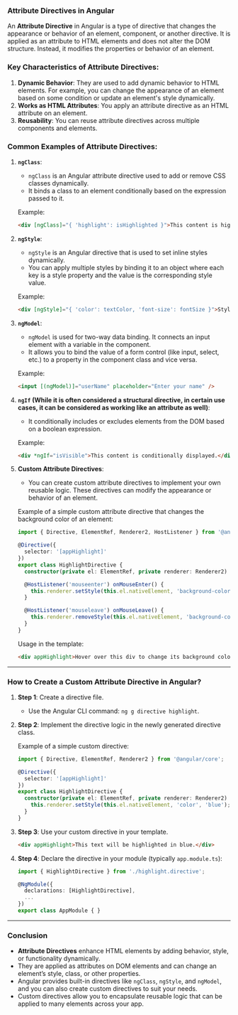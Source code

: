 ### **Attribute Directives in Angular**

An **Attribute Directive** in Angular is a type of directive that changes the appearance or behavior of an element, component, or another directive. It is applied as an attribute to HTML elements and does not alter the DOM structure. Instead, it modifies the properties or behavior of an element.

### **Key Characteristics of Attribute Directives:**

1. **Dynamic Behavior**: They are used to add dynamic behavior to HTML elements. For example, you can change the appearance of an element based on some condition or update an element's style dynamically.
2. **Works as HTML Attributes**: You apply an attribute directive as an HTML attribute on an element.
3. **Reusability**: You can reuse attribute directives across multiple components and elements.

### **Common Examples of Attribute Directives:**

1. **`ngClass`**:
    
    - `ngClass` is an Angular attribute directive used to add or remove CSS classes dynamically.
    - It binds a class to an element conditionally based on the expression passed to it.
    
    Example:
    
    ```html
    <div [ngClass]="{ 'highlight': isHighlighted }">This content is highlighted if isHighlighted is true.</div>
    ```
    
2. **`ngStyle`**:
    
    - `ngStyle` is an Angular directive that is used to set inline styles dynamically.
    - You can apply multiple styles by binding it to an object where each key is a style property and the value is the corresponding style value.
    
    Example:
    
    ```html
    <div [ngStyle]="{ 'color': textColor, 'font-size': fontSize }">Styled content</div>
    ```
    
3. **`ngModel`**:
    
    - `ngModel` is used for two-way data binding. It connects an input element with a variable in the component.
    - It allows you to bind the value of a form control (like input, select, etc.) to a property in the component class and vice versa.
    
    Example:
    
    ```html
    <input [(ngModel)]="userName" placeholder="Enter your name" />
    ```
    
4. **`ngIf` (While it is often considered a structural directive, in certain use cases, it can be considered as working like an attribute as well)**:
    
    - It conditionally includes or excludes elements from the DOM based on a boolean expression. 
    
    Example:
    
    ```html
    <div *ngIf="isVisible">This content is conditionally displayed.</div>
    ```
    
5. **Custom Attribute Directives**:
    
    - You can create custom attribute directives to implement your own reusable logic. These directives can modify the appearance or behavior of an element.
    
    Example of a simple custom attribute directive that changes the background color of an element:
    
    ```typescript
    import { Directive, ElementRef, Renderer2, HostListener } from '@angular/core';
    
    @Directive({
      selector: '[appHighlight]'
    })
    export class HighlightDirective {
      constructor(private el: ElementRef, private renderer: Renderer2) { }
    
      @HostListener('mouseenter') onMouseEnter() {
        this.renderer.setStyle(this.el.nativeElement, 'background-color', 'yellow');
      }
    
      @HostListener('mouseleave') onMouseLeave() {
        this.renderer.removeStyle(this.el.nativeElement, 'background-color');
      }
    }
    ```
    
    Usage in the template:
    
    ```html
    <div appHighlight>Hover over this div to change its background color</div>
    ```
    

---

### **How to Create a Custom Attribute Directive in Angular?**

1. **Step 1**: Create a directive file.
    
    - Use the Angular CLI command: `ng g directive highlight`.
        
2. **Step 2**: Implement the directive logic in the newly generated directive class.
    
    Example of a simple custom directive:
    
    ```typescript
    import { Directive, ElementRef, Renderer2 } from '@angular/core';
    
    @Directive({
      selector: '[appHighlight]'
    })
    export class HighlightDirective {
      constructor(private el: ElementRef, private renderer: Renderer2) { 
        this.renderer.setStyle(this.el.nativeElement, 'color', 'blue');
      }
    }
    ```
    
3. **Step 3**: Use your custom directive in your template.
    
    ```html
    <div appHighlight>This text will be highlighted in blue.</div>
    ```
    
4. **Step 4**: Declare the directive in your module (typically `app.module.ts`):
    
    ```typescript
    import { HighlightDirective } from './highlight.directive';
    
    @NgModule({
      declarations: [HighlightDirective],
      ...
    })
    export class AppModule { }
    ```
    

---

### **Conclusion**

- **Attribute Directives** enhance HTML elements by adding behavior, style, or functionality dynamically.
- They are applied as attributes on DOM elements and can change an element’s style, class, or other properties.
- Angular provides built-in directives like `ngClass`, `ngStyle`, and `ngModel`, and you can also create custom directives to suit your needs.
- Custom directives allow you to encapsulate reusable logic that can be applied to many elements across your app.